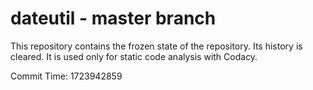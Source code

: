 # dateutil - master branch

This repository contains the frozen state of the repository.
Its history is cleared. It is used only for static code
analysis with Codacy.

Commit Time: 1723942859